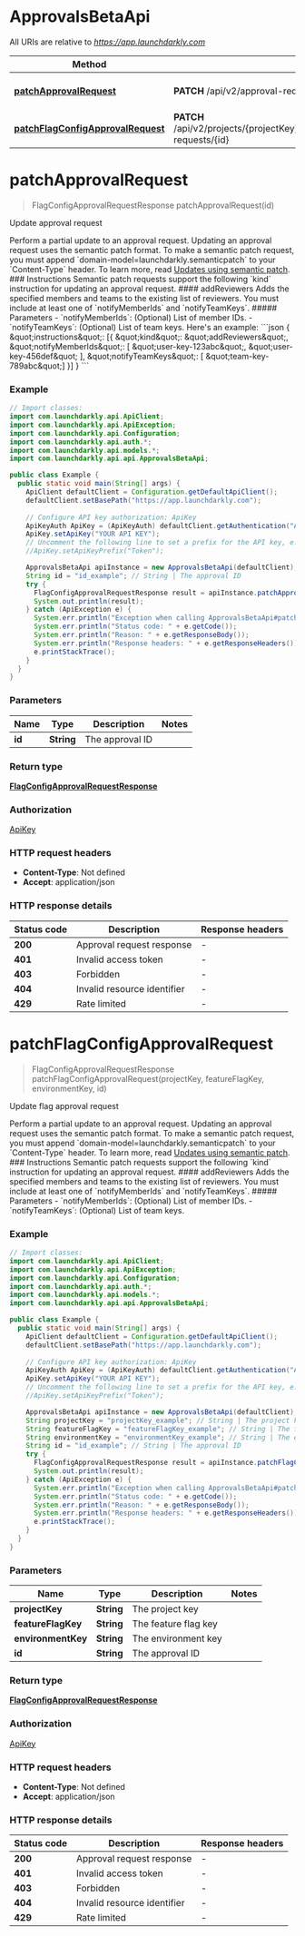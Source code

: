 # ApprovalsBetaApi

All URIs are relative to *https://app.launchdarkly.com*

| Method | HTTP request | Description |
|------------- | ------------- | -------------|
| [**patchApprovalRequest**](ApprovalsBetaApi.md#patchApprovalRequest) | **PATCH** /api/v2/approval-requests/{id} | Update approval request |
| [**patchFlagConfigApprovalRequest**](ApprovalsBetaApi.md#patchFlagConfigApprovalRequest) | **PATCH** /api/v2/projects/{projectKey}/flags/{featureFlagKey}/environments/{environmentKey}/approval-requests/{id} | Update flag approval request |


<a name="patchApprovalRequest"></a>
# **patchApprovalRequest**
> FlagConfigApprovalRequestResponse patchApprovalRequest(id)

Update approval request

Perform a partial update to an approval request. Updating an approval request uses the semantic patch format.  To make a semantic patch request, you must append &#x60;domain-model&#x3D;launchdarkly.semanticpatch&#x60; to your &#x60;Content-Type&#x60; header. To learn more, read [Updates using semantic patch](/reference#updates-using-semantic-patch).  ### Instructions  Semantic patch requests support the following &#x60;kind&#x60; instruction for updating an approval request.  #### addReviewers  Adds the specified members and teams to the existing list of reviewers. You must include at least one of &#x60;notifyMemberIds&#x60; and &#x60;notifyTeamKeys&#x60;.  ##### Parameters  - &#x60;notifyMemberIds&#x60;: (Optional) List of member IDs. - &#x60;notifyTeamKeys&#x60;: (Optional) List of team keys.  Here&#39;s an example:  &#x60;&#x60;&#x60;json {   \&quot;instructions\&quot;: [{     \&quot;kind\&quot;: \&quot;addReviewers\&quot;,     \&quot;notifyMemberIds\&quot;: [ \&quot;user-key-123abc\&quot;, \&quot;user-key-456def\&quot; ],     \&quot;notifyTeamKeys\&quot;: [ \&quot;team-key-789abc\&quot;]   }] } &#x60;&#x60;&#x60; 

### Example
```java
// Import classes:
import com.launchdarkly.api.ApiClient;
import com.launchdarkly.api.ApiException;
import com.launchdarkly.api.Configuration;
import com.launchdarkly.api.auth.*;
import com.launchdarkly.api.models.*;
import com.launchdarkly.api.api.ApprovalsBetaApi;

public class Example {
  public static void main(String[] args) {
    ApiClient defaultClient = Configuration.getDefaultApiClient();
    defaultClient.setBasePath("https://app.launchdarkly.com");
    
    // Configure API key authorization: ApiKey
    ApiKeyAuth ApiKey = (ApiKeyAuth) defaultClient.getAuthentication("ApiKey");
    ApiKey.setApiKey("YOUR API KEY");
    // Uncomment the following line to set a prefix for the API key, e.g. "Token" (defaults to null)
    //ApiKey.setApiKeyPrefix("Token");

    ApprovalsBetaApi apiInstance = new ApprovalsBetaApi(defaultClient);
    String id = "id_example"; // String | The approval ID
    try {
      FlagConfigApprovalRequestResponse result = apiInstance.patchApprovalRequest(id);
      System.out.println(result);
    } catch (ApiException e) {
      System.err.println("Exception when calling ApprovalsBetaApi#patchApprovalRequest");
      System.err.println("Status code: " + e.getCode());
      System.err.println("Reason: " + e.getResponseBody());
      System.err.println("Response headers: " + e.getResponseHeaders());
      e.printStackTrace();
    }
  }
}
```

### Parameters

| Name | Type | Description  | Notes |
|------------- | ------------- | ------------- | -------------|
| **id** | **String**| The approval ID | |

### Return type

[**FlagConfigApprovalRequestResponse**](FlagConfigApprovalRequestResponse.md)

### Authorization

[ApiKey](../README.md#ApiKey)

### HTTP request headers

 - **Content-Type**: Not defined
 - **Accept**: application/json

### HTTP response details
| Status code | Description | Response headers |
|-------------|-------------|------------------|
| **200** | Approval request response |  -  |
| **401** | Invalid access token |  -  |
| **403** | Forbidden |  -  |
| **404** | Invalid resource identifier |  -  |
| **429** | Rate limited |  -  |

<a name="patchFlagConfigApprovalRequest"></a>
# **patchFlagConfigApprovalRequest**
> FlagConfigApprovalRequestResponse patchFlagConfigApprovalRequest(projectKey, featureFlagKey, environmentKey, id)

Update flag approval request

Perform a partial update to an approval request. Updating an approval request uses the semantic patch format.  To make a semantic patch request, you must append &#x60;domain-model&#x3D;launchdarkly.semanticpatch&#x60; to your &#x60;Content-Type&#x60; header. To learn more, read [Updates using semantic patch](/reference#updates-using-semantic-patch).  ### Instructions  Semantic patch requests support the following &#x60;kind&#x60; instruction for updating an approval request.  #### addReviewers  Adds the specified members and teams to the existing list of reviewers. You must include at least one of &#x60;notifyMemberIds&#x60; and &#x60;notifyTeamKeys&#x60;.  ##### Parameters  - &#x60;notifyMemberIds&#x60;: (Optional) List of member IDs. - &#x60;notifyTeamKeys&#x60;: (Optional) List of team keys. 

### Example
```java
// Import classes:
import com.launchdarkly.api.ApiClient;
import com.launchdarkly.api.ApiException;
import com.launchdarkly.api.Configuration;
import com.launchdarkly.api.auth.*;
import com.launchdarkly.api.models.*;
import com.launchdarkly.api.api.ApprovalsBetaApi;

public class Example {
  public static void main(String[] args) {
    ApiClient defaultClient = Configuration.getDefaultApiClient();
    defaultClient.setBasePath("https://app.launchdarkly.com");
    
    // Configure API key authorization: ApiKey
    ApiKeyAuth ApiKey = (ApiKeyAuth) defaultClient.getAuthentication("ApiKey");
    ApiKey.setApiKey("YOUR API KEY");
    // Uncomment the following line to set a prefix for the API key, e.g. "Token" (defaults to null)
    //ApiKey.setApiKeyPrefix("Token");

    ApprovalsBetaApi apiInstance = new ApprovalsBetaApi(defaultClient);
    String projectKey = "projectKey_example"; // String | The project key
    String featureFlagKey = "featureFlagKey_example"; // String | The feature flag key
    String environmentKey = "environmentKey_example"; // String | The environment key
    String id = "id_example"; // String | The approval ID
    try {
      FlagConfigApprovalRequestResponse result = apiInstance.patchFlagConfigApprovalRequest(projectKey, featureFlagKey, environmentKey, id);
      System.out.println(result);
    } catch (ApiException e) {
      System.err.println("Exception when calling ApprovalsBetaApi#patchFlagConfigApprovalRequest");
      System.err.println("Status code: " + e.getCode());
      System.err.println("Reason: " + e.getResponseBody());
      System.err.println("Response headers: " + e.getResponseHeaders());
      e.printStackTrace();
    }
  }
}
```

### Parameters

| Name | Type | Description  | Notes |
|------------- | ------------- | ------------- | -------------|
| **projectKey** | **String**| The project key | |
| **featureFlagKey** | **String**| The feature flag key | |
| **environmentKey** | **String**| The environment key | |
| **id** | **String**| The approval ID | |

### Return type

[**FlagConfigApprovalRequestResponse**](FlagConfigApprovalRequestResponse.md)

### Authorization

[ApiKey](../README.md#ApiKey)

### HTTP request headers

 - **Content-Type**: Not defined
 - **Accept**: application/json

### HTTP response details
| Status code | Description | Response headers |
|-------------|-------------|------------------|
| **200** | Approval request response |  -  |
| **401** | Invalid access token |  -  |
| **403** | Forbidden |  -  |
| **404** | Invalid resource identifier |  -  |
| **429** | Rate limited |  -  |

